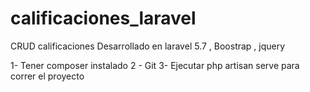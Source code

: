 # calificaciones_laravel
CRUD calificaciones
Desarrollado en laravel 5.7 , Boostrap , jquery

1- Tener composer instalado
2 - Git
3- Ejecutar php artisan serve para correr el proyecto

